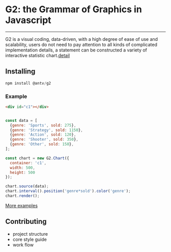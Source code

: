 # G2: the Grammar of Graphics in Javascript

---

G2 is a visual coding, data-driven, with a high degree of ease of use and scalability, users do not need to pay attention to all kinds of complicated implementation details, a statement can be constructed a variety of interactive statistic chart.[detail](http://g2-dev.site.alipay.net/zh-cn/g2/3.x/index.html)

## Installing

```js
npm install @antv/g2
```

### Example


```html
<div id="c1"></div>
```

```js

const data = [
  {genre: 'Sports', sold: 275},
  {genre: 'Strategy', sold: 1150},
  {genre: 'Action', sold: 120},
  {genre: 'Shooter', sold: 350},
  {genre: 'Other', sold: 150},
];

const chart = new G2.Chart({
  container: 'c1',
  width: 500,
  height: 500
});

chart.source(data);
chart.interval().position('genre*sold').color('genre');
chart.render();

```

[More examples](http://g2-dev.site.alipay.net/zh-cn/g2/3.x/demo/index.html)

## Contributing

- project structure
- core style guide
- work flow